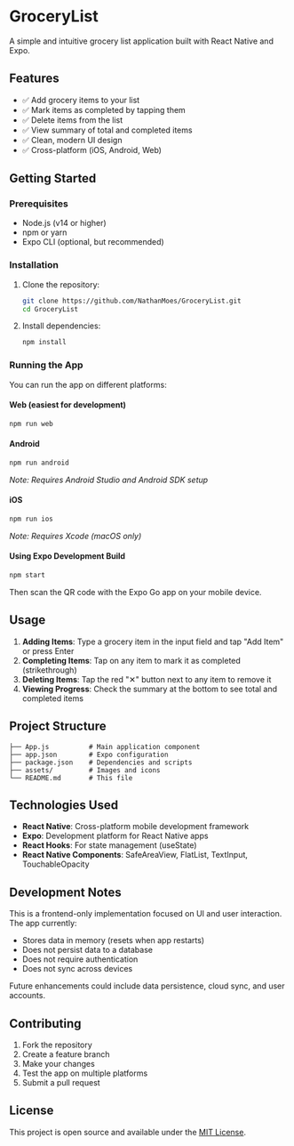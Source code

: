 # GroceryList

A simple and intuitive grocery list application built with React Native and Expo.

## Features

- ✅ Add grocery items to your list
- ✅ Mark items as completed by tapping them
- ✅ Delete items from the list
- ✅ View summary of total and completed items
- ✅ Clean, modern UI design
- ✅ Cross-platform (iOS, Android, Web)

## Getting Started

### Prerequisites

- Node.js (v14 or higher)
- npm or yarn
- Expo CLI (optional, but recommended)

### Installation

1. Clone the repository:
   ```bash
   git clone https://github.com/NathanMoes/GroceryList.git
   cd GroceryList
   ```

2. Install dependencies:
   ```bash
   npm install
   ```

### Running the App

You can run the app on different platforms:

#### Web (easiest for development)
```bash
npm run web
```

#### Android
```bash
npm run android
```
*Note: Requires Android Studio and Android SDK setup*

#### iOS
```bash
npm run ios
```
*Note: Requires Xcode (macOS only)*

#### Using Expo Development Build
```bash
npm start
```
Then scan the QR code with the Expo Go app on your mobile device.

## Usage

1. **Adding Items**: Type a grocery item in the input field and tap "Add Item" or press Enter
2. **Completing Items**: Tap on any item to mark it as completed (strikethrough)
3. **Deleting Items**: Tap the red "✕" button next to any item to remove it
4. **Viewing Progress**: Check the summary at the bottom to see total and completed items

## Project Structure

```
├── App.js          # Main application component
├── app.json        # Expo configuration
├── package.json    # Dependencies and scripts
├── assets/         # Images and icons
└── README.md       # This file
```

## Technologies Used

- **React Native**: Cross-platform mobile development framework
- **Expo**: Development platform for React Native apps
- **React Hooks**: For state management (useState)
- **React Native Components**: SafeAreaView, FlatList, TextInput, TouchableOpacity

## Development Notes

This is a frontend-only implementation focused on UI and user interaction. The app currently:
- Stores data in memory (resets when app restarts)
- Does not persist data to a database
- Does not require authentication
- Does not sync across devices

Future enhancements could include data persistence, cloud sync, and user accounts.

## Contributing

1. Fork the repository
2. Create a feature branch
3. Make your changes
4. Test the app on multiple platforms
5. Submit a pull request

## License

This project is open source and available under the [MIT License](LICENSE).
